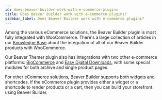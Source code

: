 ```yaml
---
id: does-beaver-builder-work-with-e-commerce-plugins
title: Does Beaver Builder work with e-commerce plugins?
sidebar_label: Does Beaver Builder work with e-commerce plugins?
---
```


Among the various eCommerce solutions, the Beaver Builder plugin is most fully integrated with WooCommerce. There's a large collection of articles in our [Knowledge Base](https://docs.wpbeaverbuilder.com) about the integration of all of our Beaver Builder products with WooCommerce.

Our Beaver Themer plugin also has integrations with two other e-commerce platforms: [BigCommerce](/beaver-themer/integrations/bigcommerce/beaver-themer-layouts-for-bigcommerce.md) and [Easy Digital Downloads](/beaver-themer/integrations/easy-digital-downloads/beaver-themer-and-the-edd-plugin.md), with some special modules for both archive and single product
pages.

For other eCommerce solutions, Beaver Builder supports both widgets and
shortcodes. If the eCommerce plugin provides either a widget or a shortcode to
render products or a cart, then you can build your storefront using Beaver
Builder.
